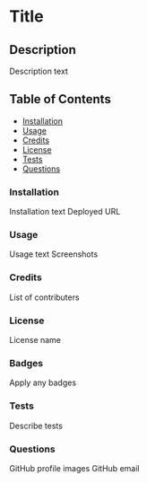 # Title

## Description
Description text

## Table of Contents
* [Installation](#installation)
* [Usage](#usage)
* [Credits](#credits)
* [License](#license)
* [Tests](#tests)
* [Questions](#questions)

### Installation
Installation text
Deployed URL

### Usage
Usage text
Screenshots

### Credits
List of contributers

### License 
License name

### Badges
Apply any badges

### Tests
Describe tests

### Questions
GitHub profile images
GitHub email

